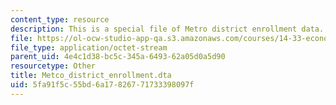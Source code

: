 ```yaml
---
content_type: resource
description: This is a special file of Metro district enrollment data.
file: https://ol-ocw-studio-app-qa.s3.amazonaws.com/courses/14-33-economics-research-and-communication-spring-2012/5fa91f5c55bd6a17826771733398097f_Metco_district_enrollment.dta
file_type: application/octet-stream
parent_uid: 4e4c1d38-bc5c-345a-6493-62a05d0a5d90
resourcetype: Other
title: Metco_district_enrollment.dta
uid: 5fa91f5c-55bd-6a17-8267-71733398097f
---
```

